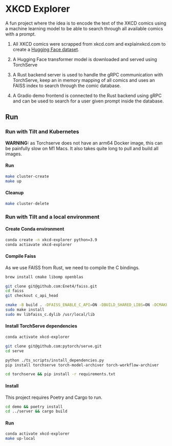 # XKCD Explorer

A fun project where the idea is to encode the text of the XKCD comics using a machine learning model to be able to
search through all available comics with a prompt.

1. All XKCD comics were scrapped from xkcd.com and explainxkcd.com to create a 
[Hugging Face dataset](https://huggingface.co/datasets/olivierdehaene/xkcd).

2. A Hugging Face transformer model is downloaded and served using TorchServe

3. A Rust backend server is used to handle the gRPC communication with TorchServe, keep an in memory mapping of all comics 
and uses an FAISS index to search through the comic database.

4. A Gradio demo frontend is connected to the Rust backend using gRPC and can be used to search for a user given prompt
inside the database.

## Run 

### Run with Tilt and Kubernetes

**WARNING:** as Torchserve does not have an arm64 Docker image, this can be painfully slow on M1 Macs. It also takes
quite long to pull and build all images.

#### Run

```bash
make cluster-create
make up
```

#### Cleanup

```bash
make cluster-delete
```

### Run with Tilt and a local environment

#### Create Conda environment

```bash
conda create -n xkcd-explorer python=3.9
conda actiavate xkcd-explorer
```

#### Compile Faiss

As we use FAISS from Rust, we need to compile the C bindings.

```bash
brew install cmake libomp openblas

git clone git@github.com:Enet4/faiss.git
cd faiss
git checkout c_api_head

cmake -B build . -DFAISS_ENABLE_C_API=ON -DBUILD_SHARED_LIBS=ON -DCMAKE_BUILD_TYPE=Release -DFAISS_ENABLE_GPU=OFF -DFAISS_ENABLE_PYTHON=OFF
sudo make install
sudo mv libfaiss_c.dylib /usr/local/lib
```

#### Install TorchServe dependencies

```bash
conda activate xkcd-explorer

git clone git@github.com:pytorch/serve.git
cd serve

python ./ts_scripts/install_dependencies.py 
pip install torchserve torch-model-archiver torch-workflow-archiver

cd torchserve && pip install -r requirements.txt
```

#### Install

This project requires Poetry and Cargo to run.

```bash
cd demo && poetry install
cd ../server && cargo build
```

#### Run 

```bash
conda activate xkcd-explorer
make up-local
```
